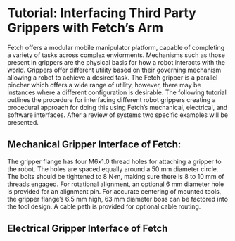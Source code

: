 # Tutorial: Interfacing Third Party Grippers with Fetch’s Arm

Fetch offers a modular mobile manipulator platform, capable of completing
a variety of tasks across complex enviorments. Mechanisms such as those present in grippers are the
 physical basis for how a robot interacts with the world.  Grippers offer different utility based
  on their governing mechanism allowing a robot to achieve a desired task.  The Fetch gripper is
   a parallel pincher which offers a wide range of utility, however, there may be instances
    where a different configuration is desirable.  The following tutorial outlines the 
  procedure for interfacing different robot grippers creating a procedural approach for 
  doing this using Fetch’s mechanical, electrical, and software interfaces. After a review
   of systems two specific examples will be presented.

## Mechanical Gripper Interface of Fetch:

The gripper flange has four M6x1.0 thread holes for attaching a gripper to the robot. 
The holes are spaced equally around a 50 mm diameter circle. The bolts should be tightened to 8 N·m,
 making sure there is 8 to 10 mm of threads engaged. For rotational alignment, an optional 6 mm 
 diameter hole is provided for an alignment pin. For accurate centering of mounted tools, the gripper 
 flange’s 6.5 mm high, 63 mm diameter boss can be factored into the tool design. A cable path is provided 
 for optional cable routing.

## Electrical Gripper Interface of Fetch

